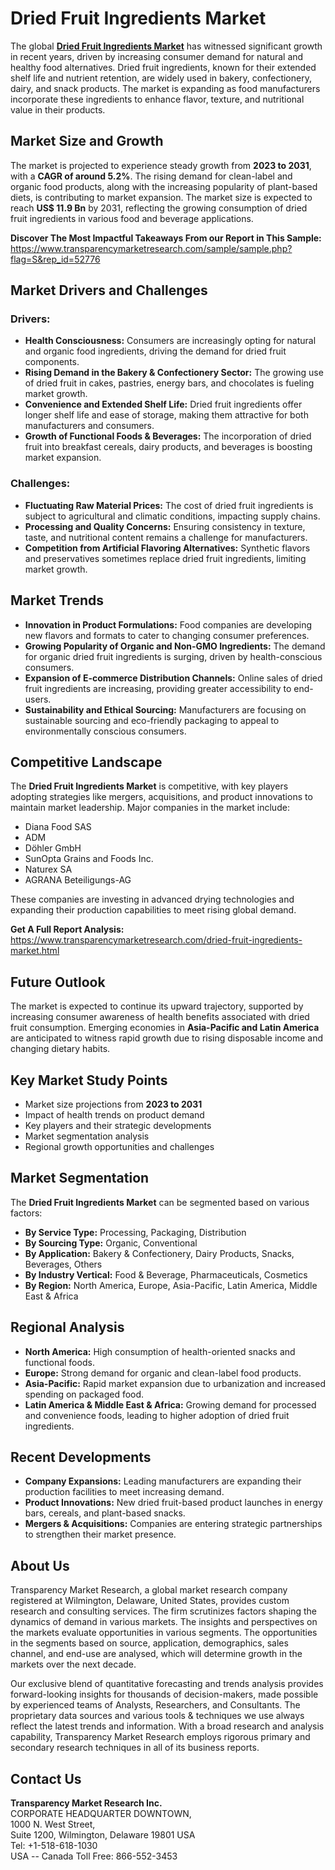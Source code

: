 # Dried Fruit Ingredients Market

The global [**Dried Fruit Ingredients Market**](https://www.transparencymarketresearch.com/dried-fruit-ingredients-market.html) has witnessed significant growth in recent years, driven by increasing consumer demand for natural and healthy food alternatives. Dried fruit ingredients, known for their extended shelf life and nutrient retention, are widely used in bakery, confectionery, dairy, and snack products. The market is expanding as food manufacturers incorporate these ingredients to enhance flavor, texture, and nutritional value in their products.

## Market Size and Growth

The market is projected to experience steady growth from **2023 to 2031**, with a **CAGR of around 5.2%**. The rising demand for clean-label and organic food products, along with the increasing popularity of plant-based diets, is contributing to market expansion. The market size is expected to reach **US\$ 11.9 Bn** by 2031, reflecting the growing consumption of dried fruit ingredients in various food and beverage applications.

**Discover The Most Impactful Takeaways From our Report in This Sample:**  
<https://www.transparencymarketresearch.com/sample/sample.php?flag=S&rep_id=52776>

## Market Drivers and Challenges

### Drivers:
- **Health Consciousness:** Consumers are increasingly opting for natural and organic food ingredients, driving the demand for dried fruit components.
- **Rising Demand in the Bakery & Confectionery Sector:** The growing use of dried fruit in cakes, pastries, energy bars, and chocolates is fueling market growth.
- **Convenience and Extended Shelf Life:** Dried fruit ingredients offer longer shelf life and ease of storage, making them attractive for both manufacturers and consumers.
- **Growth of Functional Foods & Beverages:** The incorporation of dried fruit into breakfast cereals, dairy products, and beverages is boosting market expansion.

### Challenges:
- **Fluctuating Raw Material Prices:** The cost of dried fruit ingredients is subject to agricultural and climatic conditions, impacting supply chains.
- **Processing and Quality Concerns:** Ensuring consistency in texture, taste, and nutritional content remains a challenge for manufacturers.
- **Competition from Artificial Flavoring Alternatives:** Synthetic flavors and preservatives sometimes replace dried fruit ingredients, limiting market growth.

## Market Trends
- **Innovation in Product Formulations:** Food companies are developing new flavors and formats to cater to changing consumer preferences.
- **Growing Popularity of Organic and Non-GMO Ingredients:** The demand for organic dried fruit ingredients is surging, driven by health-conscious consumers.
- **Expansion of E-commerce Distribution Channels:** Online sales of dried fruit ingredients are increasing, providing greater accessibility to end-users.
- **Sustainability and Ethical Sourcing:** Manufacturers are focusing on sustainable sourcing and eco-friendly packaging to appeal to environmentally conscious consumers.

## Competitive Landscape
The **Dried Fruit Ingredients Market** is competitive, with key players adopting strategies like mergers, acquisitions, and product innovations to maintain market leadership. Major companies in the market include:
- Diana Food SAS
- ADM
- Döhler GmbH
- SunOpta Grains and Foods Inc.
- Naturex SA
- AGRANA Beteiligungs-AG

These companies are investing in advanced drying technologies and expanding their production capabilities to meet rising global demand.

**Get A Full Report Analysis:**  
<https://www.transparencymarketresearch.com/dried-fruit-ingredients-market.html>

## Future Outlook
The market is expected to continue its upward trajectory, supported by increasing consumer awareness of health benefits associated with dried fruit consumption. Emerging economies in **Asia-Pacific and Latin America** are anticipated to witness rapid growth due to rising disposable income and changing dietary habits.

## Key Market Study Points
- Market size projections from **2023 to 2031**
- Impact of health trends on product demand
- Key players and their strategic developments
- Market segmentation analysis
- Regional growth opportunities and challenges

## Market Segmentation
The **Dried Fruit Ingredients Market** can be segmented based on various factors:
- **By Service Type:** Processing, Packaging, Distribution
- **By Sourcing Type:** Organic, Conventional
- **By Application:** Bakery & Confectionery, Dairy Products, Snacks, Beverages, Others
- **By Industry Vertical:** Food & Beverage, Pharmaceuticals, Cosmetics
- **By Region:** North America, Europe, Asia-Pacific, Latin America, Middle East & Africa

## Regional Analysis
- **North America:** High consumption of health-oriented snacks and functional foods.
- **Europe:** Strong demand for organic and clean-label food products.
- **Asia-Pacific:** Rapid market expansion due to urbanization and increased spending on packaged food.
- **Latin America & Middle East & Africa:** Growing demand for processed and convenience foods, leading to higher adoption of dried fruit ingredients.

## Recent Developments
- **Company Expansions:** Leading manufacturers are expanding their production facilities to meet increasing demand.
- **Product Innovations:** New dried fruit-based product launches in energy bars, cereals, and plant-based snacks.
- **Mergers & Acquisitions:** Companies are entering strategic partnerships to strengthen their market presence.

## About Us
Transparency Market Research, a global market research company registered at Wilmington, Delaware, United States, provides custom research and consulting services. The firm scrutinizes factors shaping the dynamics of demand in various markets. The insights and perspectives on the markets evaluate opportunities in various segments. The opportunities in the segments based on source, application, demographics, sales channel, and end-use are analysed, which will determine growth in the markets over the next decade.

Our exclusive blend of quantitative forecasting and trends analysis provides forward-looking insights for thousands of decision-makers, made possible by experienced teams of Analysts, Researchers, and Consultants. The proprietary data sources and various tools & techniques we use always reflect the latest trends and information. With a broad research and analysis capability, Transparency Market Research employs rigorous primary and secondary research techniques in all of its business reports.

## Contact Us
**Transparency Market Research Inc.**  
CORPORATE HEADQUARTER DOWNTOWN,  
1000 N. West Street,  
Suite 1200, Wilmington, Delaware 19801 USA  
Tel: +1-518-618-1030  
USA -- Canada Toll Free: 866-552-3453  